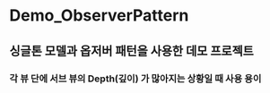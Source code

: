 # Demo_ObserverPattern

## 싱글톤 모델과 옵저버 패턴을 사용한 데모 프로젝트

### 각 뷰 단에 서브 뷰의 Depth(깊이) 가 많아지는 상황일 때 사용 용이
